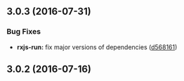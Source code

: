 <a name="3.0.3"></a>
## 3.0.3 (2016-07-31)


### Bug Fixes

* **rxjs-run:** fix major versions of dependencies ([d568161](https://github.com/cyclejs/cyclejs/tree/master/packages/rxjs-run/commit/d568161))



<a name="3.0.2"></a>
## 3.0.2 (2016-07-16)



